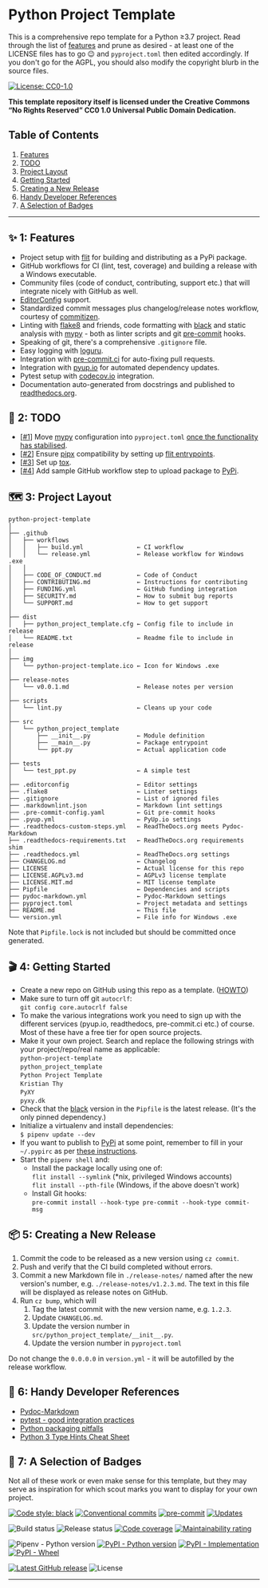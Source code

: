 # Python Project Template

This is a comprehensive repo template for a Python &geq;3.7 project. Read
through the list of [features](#-1-features) and prune as desired - at
least one of the LICENSE files has to go :wink: and `pyproject.toml`
then edited accordingly. If you don't go for the AGPL, you should also
modify the copyright blurb in the source files.

[![License: CC0-1.0][license-badge-img-cc0]][license-badge-href-cc0]

**This template repository itself is licensed under the Creative Commons
“No Rights Reserved” CC0 1.0 Universal Public Domain Dedication.**

## Table of Contents

1. [Features](#-1-features)
1. [TODO](#-2-todo)
1. [Project Layout](#%EF%B8%8F-3-project-layout)
1. [Getting Started](#-4-getting-started)
1. [Creating a New Release](#-5-creating-a-new-release)
1. [Handy Developer References](#-6-handy-developer-references)
1. [A Selection of Badges](#-7-a-selection-of-badges)

---

## ✨ 1: Features

* Project setup with [flit] for building and distributing as a PyPi package.
* GitHub workflows for CI (lint, test, coverage) and building a release
  with a Windows executable.
* Community files (code of conduct, contributing, support etc.) that will
  integrate nicely with GitHub as well.
* [EditorConfig] support.
* Standardized commit messages plus changelog/release notes workflow,
  courtesy of [commitizen].
* Linting with [flake8] and friends, code formatting with [black][black-badge-href]
  and static analysis with [mypy] - both as linter scripts and git
  [pre-commit][pre-commit-badge-href] hooks.
* Speaking of git, there's a comprehensive `.gitignore` file.
* Easy logging with [loguru].
* Integration with [pre-commit.ci][pre-commit-ci] for auto-fixing pull requests.
* Integration with [pyup.io](https://pyup.io) for automated dependency updates.
* Pytest setup with [codecov.io](https://codecov.io) integration.
* Documentation auto-generated from docstrings and published to [readthedocs.org][rtd].

## 👷 2: TODO

* [[#1](https://github.com/pyxy-dk/python-project-template/issues/1)]
  Move [mypy] configuration into `pyproject.toml`
  [once the functionality has stabilised](https://github.com/python/mypy/issues/5205#issuecomment-832779057).
* [[#2](https://github.com/pyxy-dk/python-project-template/issues/2)] Ensure
  [pipx](https://pipxproject.github.io/pipx/) compatibility by setting up
  [flit entrypoints](https://flit.readthedocs.io/en/latest/pyproject_toml.html#scripts-section).
* [[#3](https://github.com/pyxy-dk/python-project-template/issues/3)] Set up [tox].
* [[#4](https://github.com/pyxy-dk/python-project-template/issues/4)] Add sample
  GitHub workflow step to upload package to [PyPi].

## 🗺️ 3: Project Layout

```text
python-project-template
│
├── .github
│   ├── workflows
│   │   ├── build.yml               ← CI workflow
│   │   └── release.yml             ← Release workflow for Windows .exe
│   │
│   ├── CODE_OF_CONDUCT.md          ← Code of Conduct
│   ├── CONTRIBUTING.md             ← Instructions for contributing
│   ├── FUNDING.yml                 ← GitHub funding integration
│   ├── SECURITY.md                 ← How to submit bug reports
│   └── SUPPORT.md                  ← How to get support
│
├── dist
│   ├── python_project_template.cfg ← Config file to include in release
│   └── README.txt                  ← Readme file to include in release
│
├── img
│   └── python-project-template.ico ← Icon for Windows .exe
│
├── release-notes
│   └── v0.0.1.md                   ← Release notes per version
│
├── scripts
│   └── lint.py                     ← Cleans up your code
│
├── src
│   └── python_project_template
│       ├── __init__.py             ← Module definition
│       ├── __main__.py             ← Package entrypoint
│       └── ppt.py                  ← Actual application code
│
├── tests
│   └── test_ppt.py                 ← A simple test
│
├── .editorconfig                   ← Editor settings
├── .flake8                         ← Linter settings
├── .gitignore                      ← List of ignored files
├── .markdownlint.json              ← Markdown lint settings
├── .pre-commit-config.yaml         ← Git pre-commit hooks
├── .pyup.yml                       ← PyUp.io settings
├── .readthedocs-custom-steps.yml   ← ReadTheDocs.org meets Pydoc-Markdown
├── .readthedocs-requirements.txt   ← ReadTheDocs.org requirements shim
├── .readthedocs.yml                ← ReadTheDocs.org settings
├── CHANGELOG.md                    ← Changelog
├── LICENSE                         ← Actual license for this repo
├── LICENSE.AGPLv3.md               ← AGPLv3 license template
├── LICENSE.MIT.md                  ← MIT license template
├── Pipfile                         ← Dependencies and scripts
├── pydoc-markdown.yml              ← Pydoc-Markdown settings
├── pyproject.toml                  ← Project metadata and settings
├── README.md                       ← This file
└── version.yml                     ← File info for Windows .exe
```

Note that `Pipfile.lock` is not included but should be committed once generated.

## 🎬 4: Getting Started

* Create a new repo on GitHub using this repo as a template. ([HOWTO])
* Make sure to turn off git `autocrlf`:\
  `git config core.autocrlf false`
* To make the various integrations work you need to sign up with the
  different services (pyup.io, readthedocs, pre-commit.ci etc.) of
  course. Most of these have a free tier for open source projects.
* Make it your own project. Search and replace the following strings
  with your project/repo/real name as applicable:\
  `python-project-template`\
  `python_project_template`\
  `Python Project Template`\
  `Kristian Thy`\
  `PyXY`\
  `pyxy.dk`
* Check that the [black][black-badge-href] version in the `Pipfile` is
  the latest release. (It's the only pinned dependency.)
* Initialize a virtualenv and install dependencies:\
  `$ pipenv update --dev`
* If you want to publish to [PyPi] at some point, remember to fill in
  your `~/.pypirc` as per [these instructions][antonz].
* Start the `pipenv shell` and:
  * Install the package locally using one of:\
    `flit install --symlink` (*nix, privileged Windows accounts)\
    `flit install --pth-file` (Windows, if the above doesn't work)
  * Install Git hooks:\
    `pre-commit install --hook-type pre-commit --hook-type commit-msg`

## 📦 5: Creating a New Release

1. Commit the code to be released as a new version using `cz commit`.
1. Push and verify that the CI build completed without errors.
1. Commit a new Markdown file in `./release-notes/` named after the new version's
   number, e.g. `./release-notes/v1.2.3.md`. The text in this file will be displayed
   as release notes on GitHub.
1. Run `cz bump`, which will
    1. Tag the latest commit with the new version name, e.g. `1.2.3`.
    1. Update `CHANGELOG.md`.
    1. Update the version number in `src/python_project_template/__init__.py`.
    1. Update the version number in `pyproject.toml`

Do not change the `0.0.0.0` in `version.yml` - it will be autofilled by the
release workflow.

## 📜 6: Handy Developer References

* [Pydoc-Markdown](https://pypi.org/project/pydoc-markdown/)
* [pytest - good integration practices](https://docs.pytest.org/en/6.2.x/goodpractices.html)
* [Python packaging pitfalls](https://blog.ionelmc.ro/2014/06/25/python-packaging-pitfalls/)
* [Python 3 Type Hints Cheat Sheet](https://mypy.readthedocs.io/en/latest/cheat_sheet_py3.html)

## 🥇 7: A Selection of Badges

Not all of these work or even make sense for this template, but they may serve
as inspiration for which scout marks you want to display for your own project.

[![Code style: black][black-badge-img]][black-badge-href]
[![Conventional commits][conventional-commits-badge-img]][conventional-commits-badge-href]
[![pre-commit][pre-commit-badge-img]][pre-commit-badge-href]
[![Updates][pyup-badge-img]][pyup-badge-href]

![Build status][github-actions-build-badge-img]
![Release status][github-actions-release-badge-img]
[![Code coverage][codecov-badge-img]][codecov-badge-href]
[![Maintainability rating][sonarcloud-badge-img]][sonarcloud-badge-href]

![Pipenv - Python version][pipenv-badge-img]
[![PyPI - Python version][pypi-badge-img-pyv]][pypi-badge-href]
[![PyPI - Implementation][pypi-badge-img-impl]][pypi-badge-href]
[![PyPI - Wheel][pypi-badge-img-whl]][pypi-badge-href]

[![Latest GitHub release][release-badge-img]][release-badge-href]
![License][license-badge-img]

---

[antonz]: https://antonz.org/python-packaging/
[black-badge-href]: https://github.com/psf/black
[black-badge-img]: https://img.shields.io/badge/code%20style-black-000000.svg
[codecov-badge-href]: https://codecov.io/gh/pyxy-dk/python-project-template
[codecov-badge-img]: https://codecov.io/gh/pyxy-dk/python-project-template/branch/main/graph/badge.svg
[commitizen]: https://commitizen-tools.github.io/commitizen/
[conventional-commits-badge-href]: https://www.conventionalcommits.org/en/v1.0.0/
[conventional-commits-badge-img]: https://img.shields.io/badge/conventional%20commits-1.0.0-blue.svg
[EditorConfig]: https://editorconfig.org/
[flake8]: https://flake8.pycqa.org/
[flit]: https://pypi.org/project/flit/
[github-actions-build-badge-img]: https://github.com/pyxy-dk/python-project-template/workflows/build/badge.svg
[github-actions-release-badge-img]: https://github.com/pyxy-dk/python-project-template/workflows/release/badge.svg
[HOWTO]: https://docs.github.com/en/github/creating-cloning-and-archiving-repositories/creating-a-repository-from-a-template
[license-badge-img]: https://img.shields.io/github/license/pyxy-dk/python-project-template
[license-badge-href-cc0]: http://creativecommons.org/publicdomain/zero/1.0/
[license-badge-img-cc0]: https://licensebuttons.net/l/zero/1.0/88x31.png
[loguru]: https://github.com/Delgan/loguru
[mypy]: https://mypy.readthedocs.io/en/latest/config_file.html#the-mypy-configuration-file
[pipenv-badge-img]: https://img.shields.io/github/pipenv/locked/python-version/pyxy-dk/python-project-template
[pre-commit-badge-href]: https://github.com/pre-commit/pre-commit
[pre-commit-badge-img]: https://img.shields.io/badge/pre--commit-enabled-brightgreen?logo=pre-commit&logoColor=white
[pre-commit-ci]: https://pre-commit.ci/
[PyPi]: https://pypi.org/
[pypi-badge-href]: https://pypi.org/project/python-project-template/
[pypi-badge-img-impl]: https://img.shields.io/pypi/implementation/python-project-template
[pypi-badge-img-pyv]: https://img.shields.io/pypi/pyversions/python-project-template
[pypi-badge-img-whl]: https://img.shields.io/pypi/wheel/python-project-template
[pyup-badge-href]: https://pyup.io/repos/github/pyxy-dk/python-project-template/
[pyup-badge-img]: https://pyup.io/repos/github/pyxy-dk/python-project-template/shield.svg
[release-badge-img]: https://img.shields.io/github/v/release/pyxy-dk/python-project-template?sort=semver
[release-badge-href]: https://github.com/pyxy-dk/python-project-template/releases
[rtd]: https://readthedocs.org
[sonarcloud-badge-href]: https://sonarcloud.io/dashboard?id=kthy_python-project-template
[sonarcloud-badge-img]: https://sonarcloud.io/api/project_badges/measure?project=kthy_python-project-template&metric=sqale_rating
[tox]: https://tox.readthedocs.io/en/latest/
